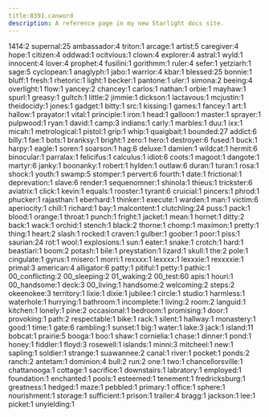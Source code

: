 ```yaml
---
title:0391.canword
description: A reference page in my new Starlight docs site.
---
```

1414:2
supernal:25
ambassador:4
triton:1
arcage:1
artist:5
caregiver:4
hope:1
citizen:4
oddwad:1
ocitvious:1
clown:4
explorer:4
astral:1
wyld:1
innocent:4
lover:4
prophet:4
fusilini:1
gorithmm:1
ruler:4
sefer:1
yetziarh:1
sage:5
cyclopean:1
anaglyph:1
jabo:1
warrior:4
kbar:1
blessed:25
bonnie:1
bluff:1
fresh:1
rhetoric:1
light:1
becker:1
pantone:1
uler:1
simona:2
beeing:4
overlight:1
flow:1
yancey:2
chancey:1
carlos:1
nathan:1
orbie:1
mayhaw:1
spurl:1
greasy:1
gultch:1
little:2
jimmie:1
dickson:1
lactavous:1
mcjustin:1
theidocidy:1
jones:1
gadget:1
bitty:1
src:1
kissing:1
games:1
fancey:1
art:1
hallow:1
prayator:1
vital:1
principle:1
iron:1
head:1
galloon:1
master:1
sprayer:1
pulpwood:1
ryan:1
david:1
camp:3
indians:1
carly:1
marbles:1
duu:1
ixx:1
micah:1
metrological:1
pistol:1
grip:1
whip:1
quaigbait:1
bounded:27
addict:6
billy:1
fae:1
bots:1
branksy:1
bright:1
zero:1
hero:1
destroyer:6
fused:1
buck:1
harpy:1
eagle:1
soren:1
soarson:1
hag:6
deluxe:1
damien:1
wildcat:1
hermit:6
binocular:1
parralax:1
felicifus:1
calculus:1
idiot:6
coots:1
magoot:1
dangote:1
martyr:6
janky:1
boonanky:1
robert:1
hylden:1
outlaw:6
duran:1
turan:1
rosa:1
shock:1
youth:1
swamp:5
stomper:1
pervert:6
fourth:1
date:1
frictional:1
deprevation:1
slave:6
render:1
sequenomner:1
shinola:1
thieus:1
trickster:6
aviatrix:1
click:1
kevin:1
equals:1
rooster:1
tyrant:6
cruicial:1
pincers:1
phrod:1
phucker:1
rajasthan:1
eberhard:1
thinker:1
execute:1
warden:1
man:1
victim:6
aperiocity:1
chill:1
richard:1
bay:1
malcontent:1
clutchling:24
puss:1
pack:1
blood:1
orange:1
throat:1
punch:1
fright:1
jacket:1
mean:1
hornet:1
ditty:2
back:1
wack:1
orchid:1
stench:1
black:2
thorne:1
chomp:1
maximon:1
pretty:1
thing:1
heart:2
slash:1
rocked:1
craven:1
gulber:1
goober:1
poor:1
piss:1
saurian:24
rot:1
wool:1
explosions:1
sun:1
eater:1
snake:1
crotch:1
hard:1
beastiari:1
boom:2
potash:1
bile:1
preystation:1
lizard:1
skull:1
the:2
pole:1
cingulate:1
gyrus:1
misero:1
morri:1
rexxxx:1
lexxxx:1
lexxxie:1
rexxxxie:1
primal:3
american:4
alligator:6
patty:1
pitiful:1
petty:1
pathic:1
00_conflicting:2
00_sleeping:2
01_waking:2
00_test:60
apis:1
houri:1
00_handsome:1
deck:3
00_living:1
handsome:2
welcoming:2
steps:2
okeenokee:3
territory:1
lixie:1
dixie:1
jubilee:1
circle:1
studio:1
harmless:1
waterhole:1
hurrying:1
bathroom:1
incomplete:1
living:2
room:2
languid:1
kitchen:1
lonely:1
pine:2
occasional:1
bedroom:1
promising:1
door:1
provoking:1
path:2
respectable:1
bike:1
rack:1
silent:1
hallway:1
monastery:1
good:1
time:1
gate:6
rambling:1
sunset:1
big:1
water:1
lake:3
jack:1
island:11
bobcat:1
prairie:5
booga:1
boo:1
shaw:1
cornielia:1
chase:1
dinner:1
pond:1
honey:1
fiddler:1
floyd:3
rosewell:1
islands:1
minni:3
mitcheel:1
new:1
sapling:1
soldier:1
strange:1
suawannee:2
canal:1
river:1
pocket:1
ponds:2
ranch:2
antetam:1
dominion:4
bull:2
run:2
one:1
two:1
chancellorsville:1
chattanooga:1
cottage:1
sacrifice:1
downstairs:1
labratory:1
employed:1
foundation:1
enchanted:1
pools:1
esteemed:1
tenement:1
fredricksburg:1
greatness:1
hedged:1
maze:1
pebbled:1
primary:1
office:1
sphere:1
nourishment:1
storage:1
sufficient:1
prison:1
trailer:4
bragg:1
jackson:1
lee:1
picket:1
unyielding:1